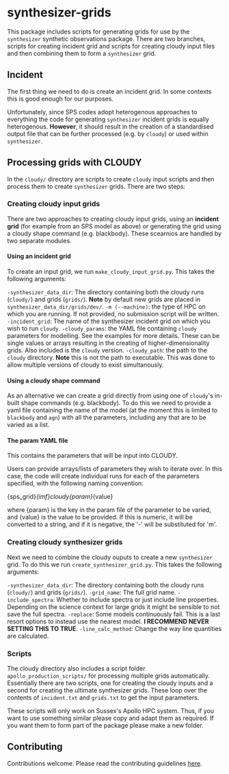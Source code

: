 # synthesizer-grids

This package includes scripts for generating grids for use by the `synthesizer` synthetic observations package. There are two branches, scripts for creating incident grid and scripts for creating cloudy input files and then combining them to form a `synthesizer` grid.

## Incident

The first thing we need to do is create an incident grid. In some contexts this is good enough for our purposes.

Unfortunately, since SPS codes adopt heterogenous approaches to everything the code for generating `synthesizer` incident grids is equally heterogenous. **However**, it should result in the creation of a standardised output file that can be further processed (e.g. by `cloudy`) or used within `synthesizer`.


## Processing grids with CLOUDY

In the `cloudy/` directory are scripts to create `cloudy` input scripts and then process them to create `synthesizer` grids. There are two steps:

### Creating cloudy input grids

There are two approaches to creating cloudy input grids, using an **incident grid** (for example from an SPS model as above) or generating the grid using a cloudy shape command (e.g. blackbody). These scearnios are handled by two separate modules.

#### Using an incident grid

To create an input grid, we run `make_cloudy_input_grid.py`. This takes the following arguments:

`-synthesizer_data_dir`: The directory containing both the cloudy runs (`cloudy/`) and grids (`grids/`). **Note** by default new grids are placed in `synthesizer_data_dir/grids/dev/`.
`-m (--machine)`: the type of HPC on which you are running. If not provided, no submission script will be written.
`-incident_grid`: The name of the synthesizer incident grid on which you wish to run `cloudy`.
`-cloudy_params`: the YAML file containing `cloudy` parameters for modelling. See the examples for more details. These can be single values or arrays resulting in the creating of higher-dimensionality grids. Also included is the `cloudy` version.
`-cloudy_path`: the path to the `cloudy` directory. **Note** this is not the path to executable. This was done to allow multiple versions of cloudy to exist simultanously.  

#### Using a cloudy shape command

As an alternative we can create a grid directly from using one of `cloudy`'s in-built shape commands (e.g. blackbody). To do this we need to provide a yaml file containing the name of the model (at the moment this is limited to `blackbody` and `agn`) with all the parameters, including any that are to be varied as a list.

#### The param YAML file
This contains the parameters that will be input into CLOUDY.

Users can provide arrays/lists of parameters they wish to iterate over. In this case, the code will create individual runs for each of the parameters specified, with the following naming convention:

{sps_grid}_{imf}_cloudy_{param}_{value}

where {param} is the key in the param file of the parameter to be varied, and {value} is the value to be provided. If this is numeric, it will be converted to a string, and if it is negative, the '-' will be substituted for 'm'.


### Creating cloudy synthesizer grids

Next we need to combine the cloudy ouputs to create a new `synthesizer` grid. To do this we run `create_synthesizer_grid.py`. This takes the following arguments:

`-synthesizer_data_dir`: The directory containing both the cloudy runs (`cloudy/`) and grids (`grids/`).
`-grid_name`: The full grid name.
`-include_spectra`: Whether to include spectra or just include line properties. Depending on the science context for large grids it might be sensible to not save the full spectra.
`-replace`: Some models continuously fail. This is a last resort options to instead use the nearest model. **I RECOMMEND NEVER SETTING THIS TO TRUE**.
`-line_calc_method`: Change the way line quantities are calculated.


### Scripts

The cloudy directory also includes a script folder `apollo_production_scripts/` for processing multiple grids automatically. Essentially there are two scripts, one for creating the cloudy inputs and a second for creating the ultimate synthesizer grids. These loop over the contents of `incident.txt` and `grids.txt` to get the input parameters. 

These scripts will only work on Sussex's Apollo HPC system. Thus, if you want to use something similar please copy and adapt them as required. If you want them to form part of the package please make a new folder.

## Contributing

Contributions welcome. Please read the contributing guidelines [here](https://github.com/flaresimulations/synthesizer/blob/main/docs/CONTRIBUTING.md).